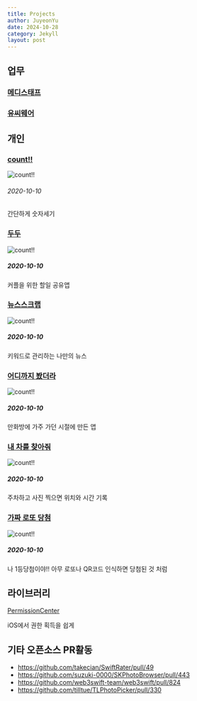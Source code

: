 ```yaml
---
title: Projects
author: JuyeonYu
date: 2024-10-28
category: Jekyll
layout: post
---
```


업무
----
### [메디스태프](2024-10-29-메디스태프.html)
### [유씨웨어]()


개인
----
### [count!!](2024-10-28-count!!.html)
![count!!](https://is1-ssl.mzstatic.com/image/thumb/Purple211/v4/e8/4a/3e/e84a3e9f-9fdc-3b57-fb58-1e0033adb6ba/AppIcon-0-0-1x_U007epad-0-85-220.png/135x135bb.png "count!!")
###### 2020-10-10
간단하게 숫자세기

### [두두](2024-10-28-두두.html)
![count!!](https://is1-ssl.mzstatic.com/image/thumb/Purple221/v4/d2/65/8b/d2658b89-f18e-8306-dafb-c413ec8d644d/AppIcon-0-0-1x_U007emarketing-0-7-0-0-85-220.png/135x135bb.png "두두")
##### 2020-10-10
커플을 위한 할일 공유앱

### [뉴스스크랩](2024-10-28-뉴스스크랩.html)
![count!!](https://is1-ssl.mzstatic.com/image/thumb/Purple211/v4/40/2e/b0/402eb016-7aee-e2da-702b-c55b77565e58/AppIcon-0-0-1x_U007emarketing-0-7-0-85-220.png/135x135bb.png "뉴두스크랩")
##### 2020-10-10
키워드로 관리하는 나만의 뉴스

### [어디까지 봤더라](2024-10-28-어디까지봤더라.html)
![count!!](https://is1-ssl.mzstatic.com/image/thumb/Purple114/v4/2b/4e/d6/2b4ed692-81cd-33f2-b295-35384cfe2fec/AppIcon-1x_U007emarketing-0-7-0-85-220.png/135x135bb.png "어디까지 봤더라")
##### 2020-10-10
만화방에 가주 가던 시절에 만든 앱

### [내 차를 찾아줘](2024-10-28-내차를찾아줘.html)
![count!!](https://is1-ssl.mzstatic.com/image/thumb/Purple124/v4/36/42/25/364225d2-6d53-e278-cc86-b70355691e18/AppIcon-1x_U007emarketing-0-7-0-85-220.png/135x135bb.png "내 차를 찾아줘")
##### 2020-10-10
주차하고 사진 찍으면 위치와 시간 기록

### [가짜 로또 당첨](2024-10-28-가짜로또당첨.html)
![count!!](https://is1-ssl.mzstatic.com/image/thumb/Purple125/v4/b3/6c/3a/b36c3a9a-1d9e-387f-006e-cf7713632021/AppIcon-1x_U007emarketing-0-7-0-85-220.png/135x135bb.png "뉴스줘크랩")
##### 2020-10-10
나 1등당첨이야!!
아무 로또나 QR코드 인식하면 당첨된 것 처럼 

라이브러리
----
[PermissionCenter](https://github.com/JuyeonYu/PermissionCenter)

iOS에서 권한 획득을 쉽게 

기타 오픈소스 PR활동
----
- https://github.com/takecian/SwiftRater/pull/49
- https://github.com/suzuki-0000/SKPhotoBrowser/pull/443
- https://github.com/web3swift-team/web3swift/pull/824
- https://github.com/tilltue/TLPhotoPicker/pull/330